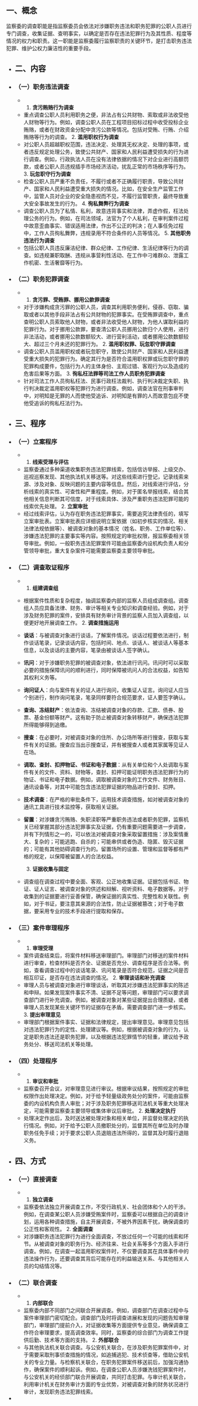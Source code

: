 ## 一、概念
监察委的调查职能是指监察委员会依法对涉嫌职务违法和职务犯罪的公职人员进行专门调查，收集证据、查明事实，以确定是否存在违法犯罪行为及其性质、程度等情况的权力和职责。这一职能是监察委履行监察职责的关键环节，是打击职务违法犯罪、维护公权力廉洁性的重要手段。
- ## 二、内容
- ### （一）职务违法调查
	- 1. **贪污贿赂行为调查**
	- 重点调查公职人员利用职务之便，非法占有公共财物、索取或非法收受他人财物等行为。例如，调查公职人员在工程项目招标过程中收受投标企业贿赂，或者在财政资金分配中贪污公款等情况。包括对受贿、行贿、介绍贿赂等行为的调查。
	  2. **滥用职权行为调查**
	- 对公职人员超越职权范围，违法决定、处理其无权决定、处理的事项，或者违反规定处理公务，致使公共财产、国家和人民利益遭受损失的行为进行调查。例如，行政执法人员在没有法律依据的情况下对企业进行高额罚款，或者公职人员违规插手市场经济活动，扰乱正常的市场秩序等行为。
	  3. **玩忽职守行为调查**
	- 检查公职人员严重不负责任，不履行或者不正确履行职责，导致公共财产、国家和人民利益遭受重大损失的情况。比如，在安全生产监管工作中，监管人员对企业的安全隐患视而不见，不履行监管职责，最终导致重大安全事故发生的行为。
	  4. **徇私舞弊行为调查**
	- 调查公职人员为了私情、私利，故意违背事实和法律，弄虚作假，枉法处理公务的行为。例如，在司法领域，法官为了个人私利，在审判案件过程中故意歪曲事实、错误适用法律，作出不公正的判决；在人事任免过程中，工作人员徇私舞弊，违规录用不符合条件的人员等情况。
	  5. **其他职务违法行为调查**
	- 包括公职人员违反廉洁纪律、群众纪律、工作纪律、生活纪律等行为的调查。如违规兼职取酬、违规从事营利性活动、在工作中刁难群众、泄露工作机密、生活奢靡等行为。
- ### （二）职务犯罪调查
	- 1. **贪污罪、受贿罪、挪用公款罪调查**
	- 对于涉嫌构成贪污罪的公职人员，调查其利用职务便利，侵吞、窃取、骗取或者以其他手段非法占有公共财物的犯罪事实。在受贿罪调查中，重点查明公职人员索取他人财物，或者非法收受他人财物，为他人谋取利益的犯罪行为。对于挪用公款罪，要查清公职人员挪用公款归个人使用，进行非法活动，或者挪用公款数额较大、进行营利活动，或者挪用公款数额较大、超过三个月未还的犯罪行为。
	  2. **滥用职权罪、玩忽职守罪调查**
	- 调查公职人员滥用职权或者玩忽职守，致使公共财产、国家和人民利益遭受重大损失的犯罪行为。确定其行为是否符合滥用职权罪或玩忽职守罪的犯罪构成要件，包括行为人的主体身份、主观过错、客观行为以及造成的危害后果等方面。
	  3. **徇私枉法罪等司法工作人员职务犯罪调查**
	- 针对司法工作人员徇私枉法、民事行政枉法裁判、执行判决裁定失职、执行判决裁定滥用职权等犯罪行为进行调查。例如，调查法官在刑事审判中，对明知是无罪的人而使他受追诉、对明知是有罪的人而故意包庇不使他受追诉的徇私枉法行为。
- ## 三、程序
- ### （一）立案程序
	- 1. **线索受理与评估**
	- 监察委通过多种渠道收集职务违法犯罪线索，包括信访举报、上级交办、巡视巡察发现、其他执法机关移送等。对这些线索进行登记，记录线索来源、涉及对象、反映问题的主要内容等信息。然后，对线索进行评估，分析线索的真实性、可查性和严重程度。例如，对于匿名举报线索，结合其他相关信息判断其可信度，对于线索具体、涉及严重职务违法犯罪可能的线索优先处理。
	  2. **立案审批**
	- 经过线索评估，认为存在职务违法犯罪事实，需要追究法律责任的，填写立案审批表。立案审批表应详细说明立案依据（如初步核实的情况、相关法律法规依据等）、被调查对象的基本情况（姓名、职务、工作单位等）、涉嫌违法犯罪的主要事实等内容。按照规定的审批权限，报监察委相关领导审批。例如，一般职务违法犯罪案件可能由监察委内设机构负责人和分管领导审批，重大复杂案件可能需要监察委主要领导审批。
- ### （二）调查取证程序
	- 1. **组建调查组**
	- 根据案件性质和复杂程度，抽调监察委内部的监察人员组成调查组。调查组人员应具备法律、财务、审计等相关专业知识和调查经验。例如，对于涉及财务犯罪的案件，安排具有财务审计背景的监察人员加入调查组，以便更好地开展调查工作。
	  2. **调查措施运用**
	- **谈话**：与被调查对象进行谈话，了解案件情况。谈话过程要依法进行，制作谈话笔录，记录谈话内容，包括时间、地点、谈话人、被谈话人等基本信息，以及谈话的主要内容，笔录由被谈话人签字确认。
	- **讯问**：对于涉嫌职务犯罪的被调查对象，依法进行讯问。讯问时可以采取必要的措施保障讯问的顺利进行，同时保障被讯问人的合法权益，如告知其权利义务等。
	- **询问证人**：向与案件有关的证人进行询问，收集证人证言。询问证人应当个别进行，制作询问笔录，笔录同样要符合规范要求，证人要签字确认。
	- **查询、冻结财产**：依法查询、冻结被调查对象的存款、汇款、债券、股票、基金份额等财产。这有助于防止被调查对象转移财产，确保违法犯罪所得能够得到追缴。
	- **搜查**：在必要时，对被调查对象的住所、办公场所等进行搜查，获取与案件有关的证据。搜查应当出示搜查证，并有被搜查人或者其家属等见证人在场。
	- **调取、查封、扣押物证、书证和电子数据**：从有关单位和个人处调取与案件有关的文件、资料、财物等，查封、扣押可能证明职务违法犯罪行为的物证、书证和电子数据。例如，调取被调查对象的工作文件、财务账目、通讯设备等，对其中可能包含违法犯罪证据的物品进行查封、扣押。
	- **技术调查**：在严格的审批条件下，运用技术调查措施，如对被调查对象的通讯工具进行技术监控等，获取相关证据。
	- **留置**：对涉嫌贪污贿赂、失职渎职等严重职务违法或者职务犯罪，监察机关已经掌握其部分违法犯罪事实及证据，仍有重要问题需要进一步调查，并有下列情形之一的，可以依法对被调查对象采取留置措施：涉及案情重大、复杂的；可能逃跑、自杀的；可能串供或者伪造、隐匿、毁灭证据的；可能有其他妨碍调查行为的。留置场所的设置、管理和监督等都有严格的规定，以保障被留置人的合法权益。
	  
	  3. **证据收集与固定**
	- 调查组在调查过程中要全面、客观、公正地收集证据。证据包括书证、物证、证人证言、被调查对象的供述和辩解、视听资料、电子数据等。对于收集到的证据要进行妥善保管，确保证据的真实性、完整性和关联性。例如，对于书证，要注意其来源的合法性，防止证据被篡改；对于电子数据，要采用专业的技术手段进行提取和保存。
- ### （三）案件审理程序
	- 1. **审理受理**
	- 案件调查结束后，将案件材料移送审理部门。审理部门对移送的案件材料进行审查，检查材料是否齐全、证据是否充分、调查程序是否合法等。例如，查看调查过程中的谈话笔录、讯问笔录是否符合规范，证据之间是否相互印证，是否存在违法调查的情况。
	  2. **审理谈话和补充调查**
	- 审理人员与被调查对象进行审理谈话，听取其对涉嫌违法犯罪事实的陈述和申辩。如果发现案件事实不清、证据不足等问题，审理部门可以要求调查部门进行补充调查。例如，被调查对象对某些证据提出合理质疑，或者审理人员发现某些关键环节的证据存在矛盾，需要调查部门进一步核实。
	  3. **提出审理意见**
	- 审理部门根据案件事实、证据和法律规定，提出审理意见。审理意见包括对违法犯罪行为的定性、处理建议等。例如，根据被调查对象的行为，认定是职务违法还是职务犯罪，以及根据违法犯罪情节的轻重，建议给予政务处分、移送司法机关等处理。
- ### （四）处理程序
	- 1. **审议和审批**
	- 监察委召开会议，对审理意见进行审议。根据审议结果，按照规定的审批权限作出处理决定。例如，对于给予轻量级政务处分的案件，可能由监察委的内设机构负责人审批；对于涉及职务犯罪移送司法机关等重大处理决定，可能需要监察委主要领导或集体审议后审批。
	  2. **处理决定执行**
	- 处理决定作出后，及时送达被处理对象和相关单位，并监督处理决定的执行情况。例如，对于给予公职人员撤职处分的，监督其所在单位及时办理职务任免手续；对于要求公职人员退赔违法所得的，监督其及时履行退赔义务。
- ## 四、方式
- ### （一）直接调查
	- 1. **独立调查**
	- 监察委依法独立开展调查工作，不受行政机关、社会团体和个人的干涉。例如，在调查某公职人员涉嫌受贿案件时，监察委可以根据自己的调查计划，运用各种调查措施，自主开展调查，不被外界因素干扰，确保调查的公正性和客观性。
	  2. **全面调查**
	- 对涉嫌职务违法犯罪行为进行全面调查，不放过任何一个可能的线索和环节。从被调查对象的职务行为、经济往来、社会关系等多个方面入手进行调查。例如，在调查一起滥用职权案件时，不仅要调查其在具体事件中的违法操作行为，还要调查其背后可能存在的利益输送关系、与其他相关人员的勾结情况等。
- ### （二）联合调查
	- 1. **内部联合**
	- 监察委内部不同部门之间联合开展调查。例如，调查部门在调查过程中与案件审理部门密切配合。调查部门及时将调查进展和发现的问题告知审理部门，审理部门提前介入，对证据收集等方面提供专业意见，确保调查工作符合审理要求，提高调查效率。同时，监察委的综合部门为调查工作提供后勤、技术等方面的支持。
	  2. **外部联合**
	- 与其他执法机关联合调查。与公安机关联合，在涉及职务犯罪案件中，对于需要采取刑事侦查措施的情况，如追捕逃犯、技术侦查等，借助公安机关的专业力量。与检察机关联合，在职务犯罪案件移送前后，加强沟通协作，确保案件的顺利起诉。例如，在调查公职人员涉嫌洗钱犯罪案件时，与公安机关的经侦部门联合开展调查，共同打击犯罪。与审计机关联合，利用审计机关在财务审计方面的专业优势，对被调查对象的财务状况进行审计，发现职务违法犯罪线索。
-